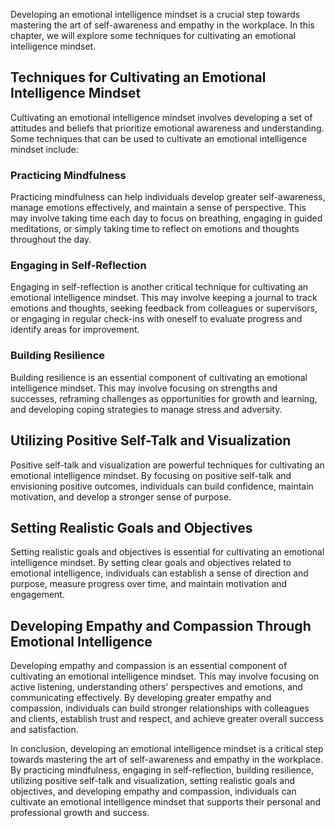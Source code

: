 
Developing an emotional intelligence mindset is a crucial step towards mastering the art of self-awareness and empathy in the workplace. In this chapter, we will explore some techniques for cultivating an emotional intelligence mindset.

Techniques for Cultivating an Emotional Intelligence Mindset
------------------------------------------------------------

Cultivating an emotional intelligence mindset involves developing a set of attitudes and beliefs that prioritize emotional awareness and understanding. Some techniques that can be used to cultivate an emotional intelligence mindset include:

### Practicing Mindfulness

Practicing mindfulness can help individuals develop greater self-awareness, manage emotions effectively, and maintain a sense of perspective. This may involve taking time each day to focus on breathing, engaging in guided meditations, or simply taking time to reflect on emotions and thoughts throughout the day.

### Engaging in Self-Reflection

Engaging in self-reflection is another critical technique for cultivating an emotional intelligence mindset. This may involve keeping a journal to track emotions and thoughts, seeking feedback from colleagues or supervisors, or engaging in regular check-ins with oneself to evaluate progress and identify areas for improvement.

### Building Resilience

Building resilience is an essential component of cultivating an emotional intelligence mindset. This may involve focusing on strengths and successes, reframing challenges as opportunities for growth and learning, and developing coping strategies to manage stress and adversity.

Utilizing Positive Self-Talk and Visualization
----------------------------------------------

Positive self-talk and visualization are powerful techniques for cultivating an emotional intelligence mindset. By focusing on positive self-talk and envisioning positive outcomes, individuals can build confidence, maintain motivation, and develop a stronger sense of purpose.

Setting Realistic Goals and Objectives
--------------------------------------

Setting realistic goals and objectives is essential for cultivating an emotional intelligence mindset. By setting clear goals and objectives related to emotional intelligence, individuals can establish a sense of direction and purpose, measure progress over time, and maintain motivation and engagement.

Developing Empathy and Compassion Through Emotional Intelligence
----------------------------------------------------------------

Developing empathy and compassion is an essential component of cultivating an emotional intelligence mindset. This may involve focusing on active listening, understanding others' perspectives and emotions, and communicating effectively. By developing greater empathy and compassion, individuals can build stronger relationships with colleagues and clients, establish trust and respect, and achieve greater overall success and satisfaction.

In conclusion, developing an emotional intelligence mindset is a critical step towards mastering the art of self-awareness and empathy in the workplace. By practicing mindfulness, engaging in self-reflection, building resilience, utilizing positive self-talk and visualization, setting realistic goals and objectives, and developing empathy and compassion, individuals can cultivate an emotional intelligence mindset that supports their personal and professional growth and success.

